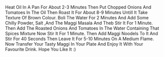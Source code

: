 Heat Oil In A Pan For About 2-3 Minutes Then Put Chopped Onions And Tomatoes In The Oil Then Roast It For About 8-9 Minutes Untill It Take Texture Of Brown Colour.
Boli The Water For 2 Minutes And Add Some Chilly Powder, Salt ,And The Maggi Masala And Theb Stir It For 1 Minute.
Then Add The Roasted Onions And Tomatoes In The Water Containing That Spices Mixture Now Stir It For 1 Minute.
Then Add Maggi Noodels To It And Stir For 40 Seconds Then Leave It For 5-10 Minutes On A Medium Flame.
Now Transfer Your Tasty Maggi In Your Plate And Enjoy It With Your Favourite Drink.
Hope You Like It :) 